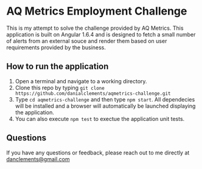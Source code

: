 # AQ Metrics Employment Challenge
This is my attempt to solve the challenge provided by AQ Metrics.  This application is built on Angular 1.6.4 and is designed to fetch a small number of alerts from an external souce and render them based on user requirements provided by the business.

## How to run the application
1. Open a terminal and navigate to a working directory. 
2. Clone this repo by typing `git clone https://github.com/danialclements/aqmetrics-challenge.git`
3. Type `cd aqmetrics-challenge` and then type `npm start`.  All dependecies will be installed and a browser will automatically be launched displaying the application.
4. You can also execute `npm test` to exectue the application unit tests.

## Questions
If you have any questions or feedback, please reach out to me directly at danclements@gmail.com